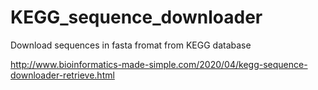 # KEGG_sequence_downloader
Download sequences in fasta fromat from KEGG database

http://www.bioinformatics-made-simple.com/2020/04/kegg-sequence-downloader-retrieve.html

